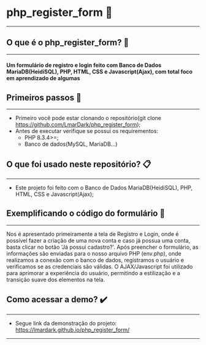 # php_register_form 📍
---

## O que é o php_register_form? 🤔
---
#### Um formulário de registro e login feito com Banco de Dados MariaDB(HeidiSQL), PHP, HTML, CSS e Javascript(Ajax), com total foco em aprendizado de algumas 

## Primeiros passos  👣
---
- Primeiro você pode estar clonando o repositório(git clone https://github.com/LmarDark/php_register_form);
- Antes de executar verifique se possui os requirementos:
   - PHP 8.3.4>=;
  - Banco de dados(MySQL, MariaDB...)

## O que foi usado neste repositório? 📋
---
- Este projeto foi feito com o Banco de Dados MariaDB(HeidiSQL), PHP, HTML, CSS e Javascript(Ajax); 

## Exemplificando o código do formulário 📑
---
Nos é apresentado primeiramente a tela de Registro e Login, onde é possível fazer a criação de uma nova conta e caso já possua uma conta, basta clicar no botão 'Já possui cadastro?'.
Após preencher o formulário, as informações são enviadas para o nosso arquivo PHP (env.php), onde realizamos a conexão com o banco de dados, registramos o usuário e verificamos se as credenciais são válidas.
O AJAX/Javascript foi utilizado para aprimorar a experiência do usuário, permitindo a estilização e a transição suave dos elementos na tela.

## Como acessar a demo? ✔️
---
- Segue link da demonstração do projeto: https://lmardark.github.io/php_register_form/
---


